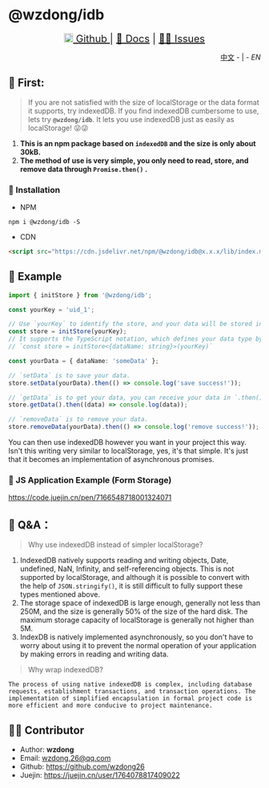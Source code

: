 # @wzdong/idb

<center style="font-size: 20px">
    <a href="https://github.com/wzdong26/-wzdong/tree/main/idb">
        <img height="18px" src="https://github.githubassets.com/pinned-octocat.svg" alt="💻"/> Github
    </a>
     | 
    <a href="https://github.com/wzdong26/-wzdong/tree/main/idb/md/document.md">📖 Docs</a>
     | 
    <a href="https://github.com/wzdong26/-wzdong/issues">👨‍🔧 Issues</a>
</center>
<p align="right">
    <a href="https://github.com/wzdong26/-wzdong/tree/main/idb/README_zh.md">中文</a>
    - | -
    <i>EN</i> 
</p>

## 📙 First:

> If you are not satisfied with the size of localStorage or the data format it supports, try indexedDB. If you find indexedDB cumbersome to use, lets try **`@wzdong/idb`**. It lets you use indexedDB just as easily as localStorage! 😜😜

1. **This is an npm package based on `indexedDB` and the size is only about 30kB.**
2. **The method of use is very simple, you only need to read, store, and remove data through `Promise.then()` .**

### 🔨 Installation

-   NPM

```
npm i @wzdong/idb -S
```

-   CDN

```html
<script src="https://cdn.jsdelivr.net/npm/@wzdong/idb@x.x.x/lib/index.min.js"></script>
```

## 🌰 Example

```typescript
import { initStore } from '@wzdong/idb';

const yourKey = 'uid_1';

// Use `yourKey` to identify the store, and your data will be stored in a store with `yourKey`.
const store = initStore(yourKey);
// It supports the TypeScript notation, which defines your data type by generics, like the following:
// `const store = initStore<{dataName: string}>(yourKey)`

const yourData = { dataName: 'someData' };

// `setData` is to save your data.
store.setData(yourData).then(() => console.log('save success!'));

// `getData` is to get your data, you can receive your data in `.then()`.
store.getData().then((data) => console.log(data));

// `removeData` is to remove your data.
store.removeData(yourData).then(() => console.log('remove success!'));
```

You can then use indexedDB however you want in your project this way. Isn't this writing very similar to localStorage, yes, it's that simple. It's just that it becomes an implementation of asynchronous promises.

### 🌰 JS Application Example (Form Storage)

https://code.juejin.cn/pen/7166548718001324071

## 🧐 Q&A：

> Why use indexedDB instead of simpler localStorage?

1. IndexedDB natively supports reading and writing objects, Date, undefined, NaN, Infinity, and self-referencing objects. This is not supported by localStorage, and although it is possible to convert with the help of `JSON.stringify()`, it is still difficult to fully support these types mentioned above.
2. The storage space of indexedDB is large enough, generally not less than 250M, and the size is generally 50% of the size of the hard disk. The maximum storage capacity of localStorage is generally not higher than 5M.
3. IndexDB is natively implemented asynchronously, so you don't have to worry about using it to prevent the normal operation of your application by making errors in reading and writing data.

> Why wrap indexedDB?

    The process of using native indexedDB is complex, including database requests, establishment transactions, and transaction operations. The implementation of simplified encapsulation in formal project code is more efficient and more conducive to project maintenance.

## 🙆‍♂️ Contributor

-   Author: **wzdong**
-   Email: wzdong.26@qq.com
-   Github: https://github.com/wzdong26
-   Juejin: https://juejin.cn/user/1764078817409022
